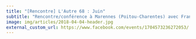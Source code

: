 ```yaml
---
title: "[Rencontre] L'Autre 68 : Juin"
subtitle: "Rencontre/conférence à Marennes (Poitou-Charentes) avec Francis Cousin et James Bryant les 28 et 29 avril."
image: img/articles/2018-04-04-header.jpg
external_custom_url: https://www.facebook.com/events/1704573236272053/
---
```

